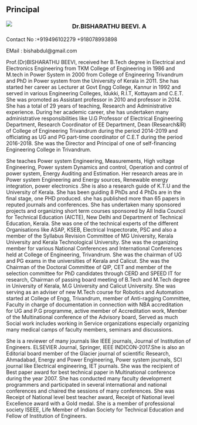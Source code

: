 <h2>Principal</h2>
<div style="width:160px; float:left; margin-right:20px;margin-bottom:6px;">
<img src="images/depts/principal.jpg"/>
</div>

<h3>Dr.BISHARATHU BEEVI. A</h3>

<p>Contact No :+919496102279
                 +918078993898
</p>

<p>EMail : bishabdul@gmail.com</p>

<p><b></b>Prof.(Dr)BISHARATHU BEEVI, received her  B.Tech degree in Electrical and Electronics Engineering  from TKM College of Engineering  in 1986 and M.tech  in Power System in 2000 from College of Engineering Trivandrum and PhD in Power system from the University of Kerala in 2011. She has started her career as Lecturer at Govt Engg College, Kannur in 1992 and served in various Engineering Colleges, Idukki, R.I.T, Kottayam and C.E.T. She was   promoted as Assistant professor in 2010 and professor in 2014. She has a total of 29 years of teaching, Research and Administrative experience. During her academic career, she has undertaken many administrative responsibilities like U.G Professor of Electrical Engineering Department, Research Coordinator of EE Department, Dean (Research&amp;IR) of College of Engineering Trivandrum during the period 2014-2019 and officiating as UG and PG part-time coordinator of C.E.T during the period 2016-2018. She was the Director and Principal of one of self-financing Engineering College in Trivandrum.

<p>She teaches Power system Engineering, Measurements, High voltage Engineering, Power system Dynamics and control, Operation and control of power system, Energy Auditing and Estimation. Her research areas are in Power system Engineering and Energy sources, Renewable energy integration, power electronics .She is also a research guide of K.T.U and the University of Kerala. She has been guiding 8 PhDs and 4 PhDs are in the final stage, one PHD produced. she has published more than 65 papers in reputed journals and conferences. She has undertaken many sponsored projects and organizing short term courses sponsored by All India Council for Technical Education (AICTE), New Delhi and Department of Technical Education, Kerala. She was one of the technical experts of the  different Organisations like ASAP, KSEB, Electrical Inspectorate, PSC and  also a member of  the Syllabus Revision Committee of MG University, Kerala University and Kerala Technological University. She was the organizing member for various National Conferences and International Conferences held at College of Engineering, Trivandrum. She was the chairman of UG and PG exams in the universities of Kerala and Calicut. She was the Chairman of the Doctoral Committee of QIP, CET and member of the selection committee for PhD candidates through CERD and SPEED IT for   research, Chairman of passing board meeting of B.Tech and M.Tech degree in University of Kerala, M.G University and Calicut University. She was serving as an adviser of  new M.Tech  course for Robotics and Automation started at College of Engg, Trivandrum, member of Anti-ragging Committee, Faculty in charge of documentation in connection with NBA accreditation for UG and P.G  programme, active member of Accreditation work, Member of the Multinational conference of the Advisory board, Served as much Social work includes working in Service organizations especially organizing many medical camps of faculty members, seminars and discussions.
</p><p>She is a reviewer of many journals like IEEE journals, Journal of Institution of Engineers. ELSEVIER Journal, Springer, IEEE INDICON-2017.She is also an  Editorial board member of  the Glacier journal of scientific Research, Ahmadabad, Energy and Power Engineering, Power system journals, SCI journal like Electrical engineering, IET journals. She was the recipient of Best paper award for best technical paper in Multinational conference during the year 2007. She has conducted many faculty development programmers and participated in several international and national conferences and chaired the sessions of many conferences. She was Receipt of National level best teacher award, Receipt of National level Excellence award with a Gold medal. She is a member of professional society ISEEE, Life Member of Indian Society for Technical Education and Fellow of Institution of Engineers.</p>

<p></p></div></p>

